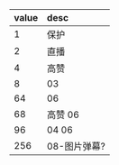 | value | desc |
|:---|:---|
|1|保护|
|2|直播|
|4|高赞|
|8|03|
|64|06|
|68|高赞 06|
|96|04 06|
|256|08-图片弹幕?|
